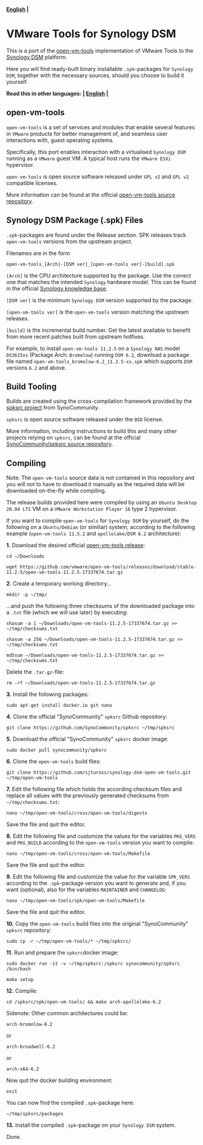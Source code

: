 **[English](README.md) |**

# VMware Tools for Synology DSM

This is a port of the [open-vm-tools](https://github.com/vmware/open-vm-tools) implementation of VMware Tools to the [Synology DSM](https://www.synology.com/en-global/dsm) platform.

Here you will find ready-built binary installable `.spk`-packages for `Synology DSM`, together with the necessary sources, should you choose to build it yourself.

**Read this in other languages: | [English](README.md) |**

## open-vm-tools

`open-vm-tools` is a set of services and modules that enable several features in `VMware` products for better management of, and seamless user interactions with, guest operating systems.

Specifically, this port enables interaction with a virtualised `Synology DSM` running as a `VMware` guest VM. A typical host runs the `VMware ESXi` hypervisor.

`open-vm-tools` is open source software released under `GPL v2` and `GPL v2` compatible licenses.

More information can be found at the official [open-vm-tools source repository](https://github.com/vmware/open-vm-tools).

## Synology DSM Package (.spk) Files

`.spk`-packages are found under the Release section. SPK releases track `open-vm-tools` versions from the upstream project.

Filenames are in the form

```
open-vm-tools_[Arch]-[DSM ver]_[open-vm-tools ver]-[build].spk
```

`[Arch]` is the CPU architecture supported by the package. Use the correct one that matches the intended `Synology` hardware model. This can be found in the official [Synology knowledge base](https://www.synology.com/en-global/knowledgebase/DSM/tutorial/Compatibility_Peripherals/What_kind_of_CPU_does_my_NAS_have).

`[DSM ver]` is the minimum `Synology DSM` version supported by the package.

`[open-vm-tools ver]` is the `open-vm-tools` version matching the upstream releases.

`[build]` is the incremental build number. Get the latest available to benefit from more recent patches built from upstream hotfixes.

For example, to install `open-vm-tools 11.2.5` on a `Synology NAS` model `DS3615xs` (Package Arch: `Bromolow`) running `DSM 6.2`, download a package file named `open-vm-tools_bromolow-6.2_11.2.5-xx.spk` which supports `DSM` versions `6.2` and above.

## Build Tooling

Builds are created using the cross-compilation framework provided by the [spksrc project](https://github.com/SynoCommunity/spksrc) from SynoCommunity.

`spksrc` is open source software released under the `BSD` license.

More information, including instructions to build this and many other projects relying on `spksrc`, can be found at the official [SynoCommunity/spksrc source repository](https://github.com/SynoCommunity/spksrc).

## Compiling

Note: The `open-vm-tools` source data is not contained in this repository and you will not to have to download it manually as the required data will be downloaded on-the-fly while compiling.

The release builds provided here were compiled by using an `Ubuntu Desktop 20.04 LTS` VM on a `VMware Workstation Player 16` type 2 hypervisor.

If you want to compile `open-vm-tools` for `Synology DSM` by yourself, do the following on a `Ubuntu/Debian` (or similiar) system, according to the following example (`open-vm-tools 11.5.2` and `apollolake/DSM 6.2` architecture):

**1.** Download the desired official [open-vm-tools release](https://github.com/vmware/open-vm-tools/releases/):

`cd ~/Downloads`

`wget https://github.com/vmware/open-vm-tools/releases/download/stable-11.2.5/open-vm-tools-11.2.5-17337674.tar.gz`

**2.** Create a temporary working directory...

`mkdir -p ~/tmp/`

...and push the following three checksums of the downloaded package into a `.txt`  file (which we will use later)  by executing:

`shasum -a 1 ~/Downloads/open-vm-tools-11.2.5-17337674.tar.gz >> ~/tmp/checksums.txt`

`shasum -a 256 ~/Downloads/open-vm-tools-11.2.5-17337674.tar.gz >> ~/tmp/checksums.txt`

`md5sum ~/Downloads/open-vm-tools-11.2.5-17337674.tar.gz >> ~/tmp/checksums.txt`

Delete the `.tar.gz`-file:

`rm -rf ~/Downloads/open-vm-tools-11.2.5-17337674.tar.gz`

**3.** Install the following packages:

`sudo apt-get install docker.io git nano`

**4.** Clone the official "SynoCommunity" `spksrc` Github repository:

`git clone https://github.com/SynoCommunity/spksrc ~/tmp/spksrc`

**5.** Download the official "SynoCommunity" `spksrc` docker image:

`sudo docker pull synocommunity/spksrc`

**6.** Clone the `open-vm-tools` build files:

`git clone https://github.com/sjtuross/synology-dsm-open-vm-tools.git ~/tmp/open-vm-tools`

**7.** Edit the following file which holds the according checksum files and replace all values with the previously generated checksums from `~/tmp/checksums.txt`:

`nano ~/tmp/open-vm-tools/cross/open-vm-tools/digests`

Save the file and quit the editor.

**8.** Edit the following file and customize the values for the variables `PKG_VERS` and `PKG_BUILD` according to the `open-vm-tools` version you want to compile:

`nano ~/tmp/open-vm-tools/cross/open-vm-tools/Makefile`

Save the file and quit the editor.

**9.** Edit the following file and customize the value for the variable `SPK_VERS` according to the `.spk`-package version you want to generate and, if you want (optional), also for the variables `MAINTAINER` and `CHANGELOG`:

`nano ~/tmp/open-vm-tools/spk/open-vm-tools/Makefile`

Save the file and quit the editor.

**10.** Copy the `open-vm-tools` build files into the original "SynoCommunity" `spksrc` repository:

`sudo cp -r ~/tmp/open-vm-tools/* ~/tmp/spksrc/`

**11.** Run and prepare the `spksrc`docker image:

`sudo docker run -it -v ~/tmp/spksrc:/spksrc synocommunity/spksrc /bin/bash`

`make setup`

**12.** Compile:

`cd /spksrc/spk/open-vm-tools/ && make arch-apollolake-6.2`

Sidenote: Other common architectures could be:

`arch-bromolow-6.2`

or

`arch-broadwell-6.2`

or

`arch-x64-6.2`

Now quit the docker building environment:

`exit`

You can now find the compiled `.spk`-package here:

`~/tmp/spksrc/packages`

**13.** Install the compiled `.spk`-package on your `Synology DSM` system.

Done.
